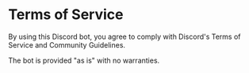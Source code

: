 # Terms of Service

By using this Discord bot, you agree to comply with Discord's Terms of Service and Community Guidelines.

The bot is provided "as is" with no warranties.
